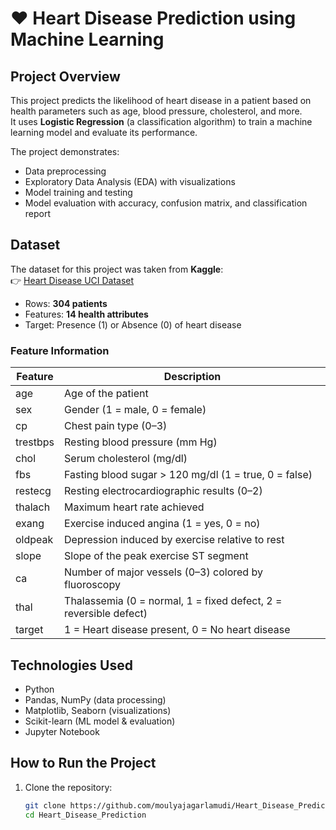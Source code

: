 # ❤️ Heart Disease Prediction using Machine Learning

## Project Overview
This project predicts the likelihood of heart disease in a patient based on health parameters such as age, blood pressure, cholesterol, and more.  
It uses **Logistic Regression** (a classification algorithm) to train a machine learning model and evaluate its performance.  

The project demonstrates:
- Data preprocessing  
- Exploratory Data Analysis (EDA) with visualizations  
- Model training and testing  
- Model evaluation with accuracy, confusion matrix, and classification report  


## Dataset
The dataset for this project was taken from **Kaggle**:  
👉 [Heart Disease UCI Dataset](https://www.kaggle.com/datasets/ronitf/heart-disease-uci)  

- Rows: **304 patients**  
- Features: **14 health attributes**  
- Target: Presence (1) or Absence (0) of heart disease  

### Feature Information
| Feature   | Description |
|-----------|-------------|
| age       | Age of the patient |
| sex       | Gender (1 = male, 0 = female) |
| cp        | Chest pain type (0–3) |
| trestbps  | Resting blood pressure (mm Hg) |
| chol      | Serum cholesterol (mg/dl) |
| fbs       | Fasting blood sugar > 120 mg/dl (1 = true, 0 = false) |
| restecg   | Resting electrocardiographic results (0–2) |
| thalach   | Maximum heart rate achieved |
| exang     | Exercise induced angina (1 = yes, 0 = no) |
| oldpeak   | Depression induced by exercise relative to rest |
| slope     | Slope of the peak exercise ST segment |
| ca        | Number of major vessels (0–3) colored by fluoroscopy |
| thal      | Thalassemia (0 = normal, 1 = fixed defect, 2 = reversible defect) |
| target    | 1 = Heart disease present, 0 = No heart disease |


## Technologies Used
- Python  
- Pandas, NumPy (data processing)  
- Matplotlib, Seaborn (visualizations)  
- Scikit-learn (ML model & evaluation)  
- Jupyter Notebook  


## How to Run the Project
1. Clone the repository:
   ```bash
   git clone https://github.com/moulyajagarlamudi/Heart_Disease_Prediction.git
   cd Heart_Disease_Prediction
